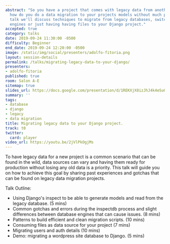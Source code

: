 ```yaml
---
abstract: "So you have a project that comes with legacy data from another platform,
  how do you do a data migration to your projects models without much pain? \nIn this
  talk we'll discuss techniques to migrate from legacy databases, switching database
  engines or just having having files to your Django project."
accepted: true
category: talks
date: 2019-09-24 11:30:00 -0500
difficulty: Beginner
end_date: 2019-09-24 12:20:00 -0500
image: /static/img/social/presenters/adolfo-fitoria.png
layout: session-details
permalink: /talks/migrating-legacy-data-to-your-django/
presenters:
- adolfo-fitoria
published: true
room: Salon A-E
sitemap: true
slides_url: https://docs.google.com/presentation/d/1REKXjX8izJhJ4k4eSuOoNJEYi-P5BhRcpcy6-cSF-x8/edit#slide=id.p
summary: ''
tags:
- database
- django
- legacy
- data migration
title: Migrating legacy data to your Django project.
track: t0
twitter:
  card: player
video_url: https://youtu.be/2jVlPkOgjMs
---
```


To have legacy data for a new project is a common scenario that can be found in the wild, data sources can vary and having them ready for production without losing any old data is a priority. This talk will guide you on how to achieve this goal by sharing past experiences and gotchas that can be found on legacy data migration projects.

Talk Outline:

- Using Django's inspect to be able to generate models and read from the legacy database. (5 mins)
- Common gotchas and errors during the inspectdb process and slight differences between database engines that can cause issues. (8 mins)
- Patterns to build efficient and clean migration scripts. (10 mins)
- Consuming files as data source for your project (7 mins)
- Migrating users and auth details (10 mins)
- Demo: migrating a wordpress site database  to Django. (5 mins)
